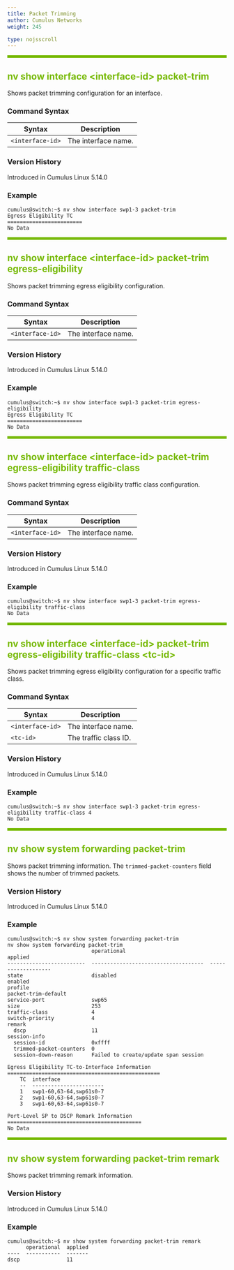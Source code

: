 ```yaml
---
title: Packet Trimming
author: Cumulus Networks
weight: 245

type: nojsscroll
---
```

<style>
h { color: RGB(118,185,0)}
</style>
<HR STYLE="BORDER: DASHED RGB(118,185,0) 0.5PX;BACKGROUND-COLOR: RGB(118,185,0);HEIGHT: 4.0PX;"/>

## <h>nv show interface \<interface-id\> packet-trim</h>

Shows packet trimming configuration for an interface.

### Command Syntax

| Syntax |  Description   |
| --------- | -------------- |
| `<interface-id>` | The interface name.|

### Version History

Introduced in Cumulus Linux 5.14.0

### Example

```
cumulus@switch:~$ nv show interface swp1-3 packet-trim
Egress Eligibility TC
========================
No Data
```

<HR STYLE="BORDER: DASHED RGB(118,185,0) 0.5PX;BACKGROUND-COLOR: RGB(118,185,0);HEIGHT: 4.0PX;"/>

## <h>nv show interface \<interface-id\> packet-trim egress-eligibility</h>

Shows packet trimming egress eligibility configuration.

### Command Syntax

| Syntax |  Description   |
| --------- | -------------- |
| `<interface-id>` | The interface name.|

### Version History

Introduced in Cumulus Linux 5.14.0

### Example

```
cumulus@switch:~$ nv show interface swp1-3 packet-trim egress-eligibility
Egress Eligibility TC
========================
No Data
```

<HR STYLE="BORDER: DASHED RGB(118,185,0) 0.5PX;BACKGROUND-COLOR: RGB(118,185,0);HEIGHT: 4.0PX;"/>

## <h>nv show interface \<interface-id\> packet-trim egress-eligibility traffic-class</h>

Shows packet trimming egress eligibility traffic class configuration.

### Command Syntax

| Syntax |  Description   |
| --------- | -------------- |
| `<interface-id>` | The interface name.|

### Version History

Introduced in Cumulus Linux 5.14.0

### Example

```
cumulus@switch:~$ nv show interface swp1-3 packet-trim egress-eligibility traffic-class
No Data
```

<HR STYLE="BORDER: DASHED RGB(118,185,0) 0.5PX;BACKGROUND-COLOR: RGB(118,185,0);HEIGHT: 4.0PX;"/>

## <h>nv show interface \<interface-id\> packet-trim egress-eligibility traffic-class \<tc-id\></h>

Shows packet trimming egress eligibility configuration for a specific traffic class.

### Command Syntax

| Syntax |  Description   |
| --------- | -------------- |
| `<interface-id>` | The interface name.|
| `<tc-id>` | The traffic class ID.|

### Version History

Introduced in Cumulus Linux 5.14.0

### Example

```
cumulus@switch:~$ nv show interface swp1-3 packet-trim egress-eligibility traffic-class 4
No Data
```

<HR STYLE="BORDER: DASHED RGB(118,185,0) 0.5PX;BACKGROUND-COLOR: RGB(118,185,0);HEIGHT: 4.0PX;"/>

## <h>nv show system forwarding packet-trim</h>

Shows packet trimming information. The `trimmed-packet-counters` field shows the number of trimmed packets.

### Version History

Introduced in Cumulus Linux 5.14.0

### Example

```
cumulus@switch:~$ nv show system forwarding packet-trim
nv show system forwarding packet-trim 
                           operational                           applied                         
-------------------------  ------------------------------------  -------------------  
state                      disabled                              enabled                       
profile                                                          packet-trim-default  
service-port               swp65                                                                         
size                       253                                                                           
traffic-class              4                                                                             
switch-priority            4                                                                             
remark                                                                                                   
  dscp                     11                                                                            
session-info                                                                                             
  session-id               0xffff                                                                        
  trimmed-packet-counters  0                                                                             
  session-down-reason      Failed to create/update span session                                          

Egress Eligibility TC-to-Interface Information
=================================================
    TC  interface              
    --  -----------------------
    1   swp1-60,63-64,swp61s0-7
    2   swp1-60,63-64,swp61s0-7
    3   swp1-60,63-64,swp61s0-7

Port-Level SP to DSCP Remark Information
===========================================
No Data
```

<HR STYLE="BORDER: DASHED RGB(118,185,0) 0.5PX;BACKGROUND-COLOR: RGB(118,185,0);HEIGHT: 4.0PX;"/>

## <h>nv show system forwarding packet-trim remark</h>

Shows packet trimming remark information.

### Version History

Introduced in Cumulus Linux 5.14.0

### Example

```
cumulus@switch:~$ nv show system forwarding packet-trim remark 
      operational  applied
----  -----------  -------
dscp               11
```
